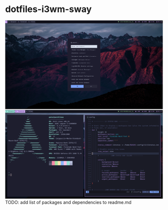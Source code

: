 # dotfiles-i3wm-sway
<img src="assets/rofi.png">
<img src="assets/i3bar.png">
TODO: add list of packages and dependencies to readme.md
